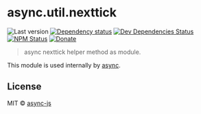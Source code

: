 # async.util.nexttick

![Last version](https://img.shields.io/github/tag/async-js/async.util.nexttick.svg?style=flat-square)
[![Dependency status](http://img.shields.io/david/async-js/async.util.nexttick.svg?style=flat-square)](https://david-dm.org/async-js/async.util.nexttick)
[![Dev Dependencies Status](http://img.shields.io/david/dev/async-js/async.util.nexttick.svg?style=flat-square)](https://david-dm.org/async-js/async.util.nexttick#info=devDependencies)
[![NPM Status](http://img.shields.io/npm/dm/async.util.nexttick.svg?style=flat-square)](https://www.npmjs.org/package/async.util.nexttick)
[![Donate](https://img.shields.io/badge/donate-paypal-blue.svg?style=flat-square)](https://paypal.me/kikobeats)

> async nexttick helper method as module.

This module is used internally by [async](https://github.com/async-js/async).

## License

MIT © [async-js](https://github.com/async-js)
